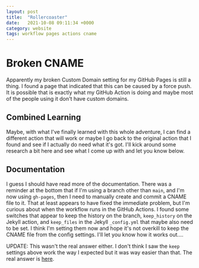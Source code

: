 ```yaml
---
layout: post
title:  "Rollercoaster"
date:   2021-10-08 09:11:34 +0000
category: website
tags: workflow pages actions cname
---
```


# Broken CNAME
Apparently my broken Custom Domain setting for my GitHub Pages is still a thing. I found a page that indicated that this can be caused by a force push. It is possible that is exactly what my GitHub Action is doing and maybe most of the people using it don't have custom domains.  

## Combined Learning
Maybe, with what I've finally learned with this whole adventure, I can find a different action that will work or maybe I go back to the original action that I found and see if I actually do need what it's got. I'll kick around some research a bit here and see what I come up with and let you know below.  

## Documentation
I guess I should have read more of the documentation. There was a reminder at the bottom that if I'm using a branch other than ```main```, and I'm now using ```gh-pages```, then I need to manually create and commit a CNAME file to it. That at least appears to have fixed the immediate problem, but I'm curious about when the workflow runs in the GitHub Actions. I found some switches that appear to keep the history on the branch, ```keep_history``` on the Jekyll action, and ```keep_files``` in the Jekyll ```_config.yml``` that maybe also need to be set. I think I'm setting them now and hope it's not overkill to keep the CNAME file from the config settings. I'll let you know how it works out....  

UPDATE: This wasn't the real answer either. I don't think I saw the ```keep``` settings above work the way I expected but it was way easier than that. The real answer is [here](/website/2021/10/09/oh-duh.html).  
